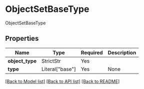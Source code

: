# ObjectSetBaseType

ObjectSetBaseType

## Properties
| Name | Type | Required | Description |
| ------------ | ------------- | ------------- | ------------- |
**object_type** | StrictStr | Yes |  |
**type** | Literal["base"] | Yes | None |


[[Back to Model list]](../../../README.md#models-v1-link) [[Back to API list]](../../../README.md#apis-v1-link) [[Back to README]](../../../README.md)
